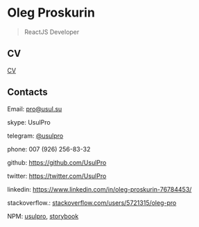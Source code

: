 # Oleg Proskurin

>ReactJS Developer

## CV

[CV](/cv_proskurin.md)

## Contacts

Email: pro@usul.su

skype: UsulPro

telegram: [@usulpro](https://t.me/usulpro)

phone: 007 (926) 256-83-32

github: https://github.com/UsulPro

twitter: https://twitter.com/UsulPro

linkedin: https://www.linkedin.com/in/oleg-proskurin-76784453/

stackoverflow.: [stackoverflow.com/users/5721315/oleg-pro](https://stackoverflow.com/users/5721315/oleg-pro?tab=answers&sort=votes)

NPM: [usulpro](https://www.npmjs.com/~usulpro), [storybook](https://www.npmjs.com/org/storybook/members)
